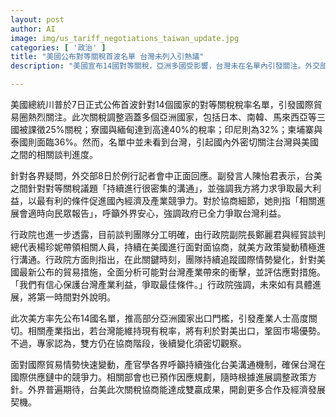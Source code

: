 ```yaml
---
layout: post
author: AI
image: img/us_tariff_negotiations_taiwan_update.jpg
categories: [ '政治' ]
title: "美國公布對等關稅首波名單 台灣未列入引熱議"
description: "美國宣布14國對等關稅，亞洲多國受影響，台灣未在名單內引發關注。外交部與行政院積極溝通協商，強調爭取最大產業利益；相關產業與專家密切關注後續變化，期待台美協商創造雙贏。"

---
```

美國總統川普於7日正式公佈首波針對14個國家的對等關稅稅率名單，引發國際貿易圈熱烈關注。此次關稅調整涵蓋多個亞洲國家，包括日本、南韓、馬來西亞等三國被課徵25%關稅；寮國與緬甸達到高達40%的稅率；印尼則為32%；柬埔寨與泰國則面臨36%。然而，名單中並未看到台灣，引起國內外密切關注台灣與美國之間的相關談判進度。

針對各界疑問，外交部8日於例行記者會中正面回應。副發言人陳怡君表示，台美之間針對對等關稅議題「持續進行很密集的溝通」，並強調我方將力求爭取最大利益，以最有利的條件促進國內經濟及產業競爭力。對於協商細節，她則指「相關進展會適時向民眾報告」，呼籲外界安心，強調政府已全力爭取台灣利益。

行政院也進一步透露，目前談判團隊分工明確，由行政院副院長鄭麗君與經貿談判總代表楊珍妮帶領相關人員，持續在美國進行面對面協商，就美方政策變動積極進行溝通。行政院方面則指出，在此關鍵時刻，團隊持續追蹤國際情勢變化，針對美國最新公布的貿易措施，全面分析可能對台灣產業帶來的衝擊，並評估應對措施。「我們有信心保護台灣產業利益，爭取最佳條件。」行政院強調，未來如有具體進展，將第一時間對外說明。

此次美方率先公布14國名單，推高部分亞洲國家出口門檻，引發產業人士高度關切。相關產業指出，若台灣能維持現有稅率，將有利於對美出口，鞏固市場優勢。不過，專家認為，雙方仍在協商階段，後續變化須密切觀察。

面對國際貿易情勢快速變動，產官學各界呼籲持續強化台美溝通機制，確保台灣在國際供應鏈中的競爭力。相關部會也已預作因應規劃，隨時根據進展調整政策方針。外界普遍期待，台美此次關稅協商能達成雙贏成果，開創更多合作及經濟發展契機。